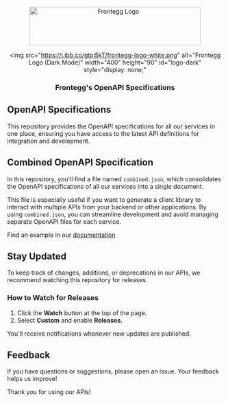 <br />
<div align="center">
  <!-- Default Logo for Light Mode -->
  <img 
    src="https://i.ibb.co/hdQR89W/frontegg-logo-black.png" 
    alt="Frontegg Logo" 
    width="400" 
    height="90"
    id="logo"
    style="display: block;"
  >

  <!-- Alternate Logo for Dark Mode -->
  <img 
    src="https://i.ibb.co/gtpj5kT/frontegg-logo-white.png" 
    alt="Frontegg Logo (Dark Mode)" 
    width="400" 
    height="90" 
    id="logo-dark"
    style="display: none;"
  >

  <h3 align="center">Frontegg's OpenAPI Specifications</h3>
</div>

<style>
  @media (prefers-color-scheme: dark) {
    #logo {
      display: none;
    }
    #logo-dark {
      display: block;
    }
  }
</style>

## OpenAPI Specifications 

This repository provides the OpenAPI specifications for all our services in one place, ensuring you have access to the latest API definitions for integration and development.

## Combined OpenAPI Specification

In this repository, you'll find a file named `combined.json`, which consolidates the OpenAPI specifications of all our services into a single document.  

This file is especially useful if you want to generate a client library to interact with multiple APIs from your backend or other applications. By using `combined.json`, you can streamline development and avoid managing separate OpenAPI files for each service.

Find an example in our [documentation](https://developers.frontegg.com/api/overview#using-as-an-sdk)


## Stay Updated

To keep track of changes, additions, or deprecations in our APIs, we recommend watching this repository for releases.  

### How to Watch for Releases

1. Click the **Watch** button at the top of the page.  
2. Select **Custom** and enable **Releases**.  

You'll receive notifications whenever new updates are published.  

## Feedback

If you have questions or suggestions, please open an issue. Your feedback helps us improve!  

Thank you for using our APIs!